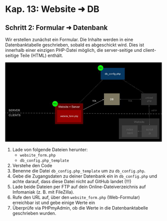 # Kap. 13: Website ➜ DB
## Schritt 2: Formular ➜ Datenbank

Wir erstellen zunächst ein Formular. 
Die Inhalte werden in eine Datenbanktabelle geschrieben, sobald es abgeschickt wird.
Dies ist innerhalb einer einzigen PHP-Datei möglich, die server-seitige und client-seitige Teile (HTML) enthält.

![File_relations](File_relations.jpg)

1. Lade von folgende Dateien herunter: 
   * `website_form.php`
   * `db_config.php_template` 
2. Verstehe den Code
3. Benenne die Datei `db_config.php_template` um zu `db_config.php`.
4. Gebe die Zugangsdaten zu deiner Datenbank ein in `db_config.php` und achte darauf, dass diese Datei nicht auf GitHub landet (!!!)
5. Lade beide Dateien per FTP auf dein Online-Dateiverzeichnis auf Infomaniak (z. B. mit FileZilla).
6. Rufe den URL auf, über den `website_form.php` (Web-Formular) erreichbar ist und gebe einige Werte ein 
7. Überprüfe via PHPmyAdmin, ob die Werte in die Datenbanktabelle geschrieben wurden.
